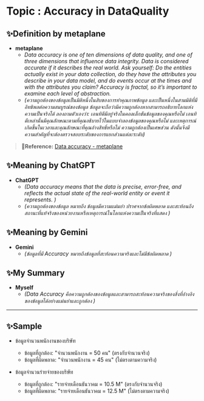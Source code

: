 # Topic : Accuracy in DataQuality  

## **✨Definition by metaplane**  
- **metaplane**  
  - *Data accuracy is one of ten dimensions of data quality, and one of three dimensions that influence data integrity. Data is considered accurate if it describes the real world. Ask yourself: Do the entities actually exist in your data collection, do they have the attributes you describe in your data model, and do events occur at the times and with the attributes you claim? Accuracy is fractal, so it’s important to examine each level of abstraction.*  
  - *(ความถูกต้องของข้อมูลเป็นมิติหนึ่งในสิบของการทำคุณภาพข้อมูล และเป็นหนึ่งในสามมิติที่มีอิทธิพลต่อความสมบูรณ์ของข้อมูล ข้อมูลจะถือว่ามีความถูกต้องหากสามารถอธิบายโลกแห่งความเป็นจริงได้ ลองถามตัวเองว่า: เอนทิตีมีอยู่จริงในคอลเล็กชันข้อมูลของคุณหรือไม่ เอนทิตีเหล่านั้นมีคุณลักษณะตามที่คุณอธิบายไว้ในแบบจำลองข้อมูลของคุณหรือไม่ และเหตุการณ์เกิดขึ้นในเวลาและคุณลักษณะที่คุณอ้างสิทธิ์หรือไม่ ความถูกต้องเป็นเศษส่วน ดังนั้นจึงมีความสำคัญที่จะต้องตรวจสอบระดับของการแยกส่วนแต่ละระดับ)*  
> **🔗Reference:** [Data accuracy - metaplane](https://www.metaplane.dev/blog/data-accuracy-definition-examples)

## ✨Meaning by ChatGPT  
- **ChatGPT**  
  - *(Data accuracy means that the data is precise, error-free, and reflects the actual state of the real-world entity or event it represents. )*
  - *(ความถูกต้องของข้อมูล หมายถึง ข้อมูลมีความแม่นยำ ปราศจากข้อผิดพลาด และสะท้อนถึงสถานะที่แท้จริงของหน่วยงานหรือเหตุการณ์ในโลกแห่งความเป็นจริงที่แสดง )*  

## ✨Meaning by Gemini  
- **Gemini**  
  - *(ข้อมูลที่มี Accuracy หมายถึงข้อมูลที่สะท้อนความจริงและไม่มีข้อผิดพลาด  )*  

## **✨My Summary**
- **Myself**
  - *(Data Accuracy คือความถูกต้องของข้อมูลและสามารถสะท้อนความจริงของสิ่งที่อ้างอิงของข้อมูลได้อย่างแม่นยำและถูกต้อง   )*
    
---

## **✨Sample**
- ข้อมูลจำนวนพนักงานของบริษัท
  - ข้อมูลที่ถูกต้อง: "จำนวนพนักงาน = 50 คน" (ตรงกับจำนวนจริง)  
  - ข้อมูลที่ผิดพลาด: "จำนวนพนักงาน = 45 คน" (ไม่ตรงตามความจริง)

- ข้อมูลจำนวนร่ายจ่ายของบริษัท
  - ข้อมูลที่ถูกต้อง: "รายจ่ายเดือนธันวาคม = 10.5 M" (ตรงกับจำนวนจริง)  
  - ข้อมูลที่ผิดพลาด: "รายจ่ายเดือนธันวาคม = 12.5 M" (ไม่ตรงตามความจริง)

